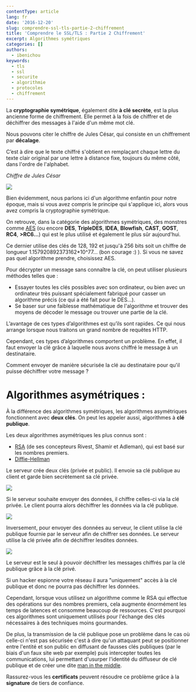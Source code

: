 ```yaml
---
contentType: article
lang: fr
date: '2016-12-20'
slug: comprendre-ssl-tls-partie-2-chiffrement
title: 'Comprendre le SSL/TLS : Partie 2 Chiffrement'
excerpt: Algorithmes symétriques
categories: []
authors:
  - ibenichou
keywords:
  - tls
  - ssl
  - securite
  - algorithmie
  - protocoles
  - chiffrement
---
```


La **cryptographie symétrique**, également dite **à clé secrète**, est la plus ancienne forme de chiffrement. Elle permet à la fois de chiffrer et de déchiffrer des messages à l'aide d'un même mot clé.

Nous pouvons citer le chiffre de Jules César, qui consiste en un chiffrement par **décalage**.

C’est à dire que le texte chiffré s'obtient en remplaçant chaque lettre du texte clair original par une lettre à distance fixe, toujours du même côté, dans l'ordre de l'alphabet.

*Chiffre de Jules César*

![]({BASE_URL}/imgs/articles/2016-12-20-comprendre-ssl-tls-partie-2-chiffrement/caesar3.jpg)

Bien évidemment, nous parlons ici d'un algorithme enfantin pour notre époque, mais si vous avez compris le principe qui s'applique ici, alors vous avez compris la cryptographie symétrique.

On retrouve, dans la catégorie des algorithmes symétriques, des monstres comme [AES](https://fr.wikipedia.org/wiki/Advanced_Encryption_Standard) (ou encore **DES**, **TripleDES**, **IDEA**, **Blowfish**, **CAST**, **GOST**, **RC4**, **>RC6…**) qui est le plus utilisé et également le plus sûr aujourd'hui.

Ce dernier utilise des clés de 128, 192 et jusqu'à 256 bits soit un chiffre de longueur 1.157920892373162*10^77… (bon courage :) ). Si vous ne savez pas quel algorithme prendre, choisissez AES.

Pour décrypter un message sans connaître la clé, on peut utiliser plusieurs méthodes telles que :
* Essayer toutes les clés possibles avec son ordinateur, ou bien avec un ordinateur très puissant spécialement fabriqué pour casser un algorithme précis (ce qui a été fait pour le DES...).
* Se baser sur une faiblesse mathématique de l'algorithme et trouver des moyens de décoder le message ou trouver une partie de la clé.

L’avantage de ces types d’algorithmes est qu’ils sont rapides. Ce qui nous arrange lorsque nous traitons un grand nombre de requêtes HTTP.

Cependant, ces types d’algorithmes comportent un problème. En effet, il faut envoyer la clé grâce à laquelle nous avons chiffré le message à un destinataire.

Comment envoyer de manière sécurisée la clé au destinataire pour qu'il puisse déchiffrer votre message ?

# Algorithmes asymétriques :

À la différence des algorithmes symétriques, les algorithmes asymétriques fonctionnent avec **deux clés**. On peut les appeler aussi, algorithmes à **clé publique**.

Les deux algorithmes asymétriques les plus connus sont :
* [RSA](https://fr.wikipedia.org/wiki/Chiffrement_RSA) (de ses concepteurs Rivest, Shamir et Adleman), qui est basé sur les nombres premiers.
* [Diffie-Hellman](https://fr.wikipedia.org/wiki/%C3%89change_de_cl%C3%A9s_Diffie-Hellman)

Le serveur crée deux clés (privée et public). Il envoie sa clé publique au client et garde bien secrètement sa clé privée.

<!--  @todo add image -->
![]({BASE_URL}/imgs/articles/2016-12-20-comprendre-ssl-tls-partie-2-chiffrement/schema_base_asymetrique.jpg)

Si le serveur souhaite envoyer des données, il chiffre celles-ci via la clé privée. Le client pourra alors déchiffrer les données via la clé publique.

<!--  @todo add image -->
![]({BASE_URL}/imgs/articles/2016-12-20-comprendre-ssl-tls-partie-2-chiffrement/schema_base_asymetrique_v2.jpg)

Inversement, pour envoyer des données au serveur, le client utilise la clé publique fournie par le serveur afin de chiffrer ses données. Le serveur utilise la clé privée afin de déchiffrer lesdites données.

<!--  @todo add image -->
![]({BASE_URL}/imgs/articles/2016-12-20-comprendre-ssl-tls-partie-2-chiffrement/schema_base_asymetrique_v3.jpg)

Le serveur est le seul à pouvoir déchiffrer les messages chiffrés par la clé publique grâce à la clé privé.

Si un hacker espionne votre réseau il aura "uniquement" accès à la clé publique et donc ne pourra pas déchiffrer les données.

Cependant, lorsque vous utilisez un algorithme comme le RSA qui effectue des opérations sur des nombres premiers, cela augmente énormément les temps de latences et consomme beaucoup de ressources. C'est pourquoi ces algorithmes sont uniquement utilisés pour l'échange des clés nécessaires à des techniques moins gourmandes.

De plus, la transmission de la clé publique pose un problème dans le cas où celle-ci n'est pas sécurisée c'est à dire qu'un attaquant peut se positionner entre l'entité et son public en diffusant de fausses clés publiques (par le biais d'un faux site web par exemple) puis intercepter toutes les communications, lui permettant d'usurper l'identité du diffuseur de clé publique et de créer une dite [man in the middle](https://fr.wikipedia.org/wiki/Attaque_de_l'homme_du_milieu).

Rassurez-vous les **certificats** peuvent résoudre ce problème grâce à la **signature** de tiers de confiance.

